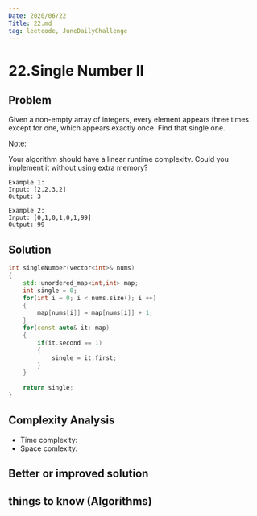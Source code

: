 ```yaml
---
Date: 2020/06/22 
Title: 22.md
tag: leetcode, JuneDailyChallenge
---
```

# 22.Single Number II

## Problem
Given a non-empty array of integers, every element appears three times except for one, which appears exactly once. Find that single one.

Note:

Your algorithm should have a linear runtime complexity. Could you implement it without using extra memory?

```
Example 1:
Input: [2,2,3,2]
Output: 3

Example 2:
Input: [0,1,0,1,0,1,99]
Output: 99
```
## Solution
```cpp
int singleNumber(vector<int>& nums) 
{
    std::unordered_map<int,int> map;
    int single = 0;
    for(int i = 0; i < nums.size(); i ++)
    {
        map[nums[i]] = map[nums[i]] + 1;
    }
    for(const auto& it: map)
    {
        if(it.second == 1)
        {
            single = it.first;
        }
    }
    
    return single;
}
```
## Complexity Analysis
- Time complexity:
- Space comlexity:
## Better or improved solution

## things to know (Algorithms)